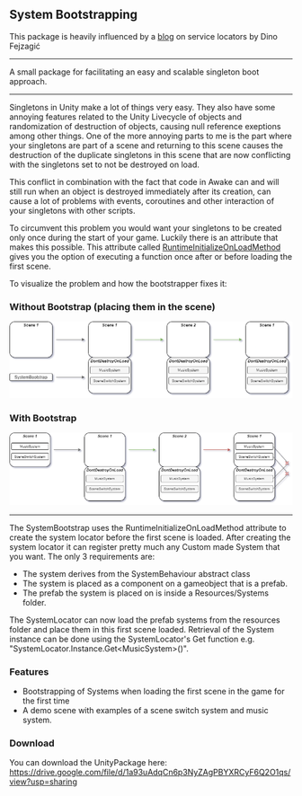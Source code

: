 ## System Bootstrapping

This package is heavily influenced by a [blog](https://medium.com/medialesson/simple-service-locator-for-your-unity-project-40e317aad307) on service locators by Dino Fejzagić

------------------------
A small package for facilitating an easy and scalable singleton boot approach.

-------------------------

Singletons in Unity make a lot of things very easy. They also have some annoying features related to the Unity Livecycle of objects and randomization of destruction of objects,
causing null reference exeptions among other things. One of the more annoying parts to me is the part where your singletons are part of a scene and returning to this scene
causes the destruction of the duplicate singletons in this scene that are now conflicting with the singletons set to not be destroyed on load.

This conflict in combination with the fact that code in Awake can and will still run when an object is destroyed immediately after its creation, can cause a lot of problems with
events, coroutines and other interaction of your singletons with other scripts.

To circumvent this problem you would want your singletons to be created only once during the start of your game. Luckily there is an attribute that makes this possible.
This attribute called [RuntimeInitializeOnLoadMethod](https://docs.unity3d.com/ScriptReference/RuntimeInitializeOnLoadMethodAttribute.html) gives you the option of 
executing a function once after or before loading the first scene.

To visualize the problem and how the bootstrapper fixes it:

### Without Bootstrap (placing them in the scene)
![Without Bootstrap](https://raw.githubusercontent.com/Bvanderwolf/bvanderwolf.github.io/master/ReadmeImages/WithBootstrap.png)

### With Bootstrap
![With Bootstrap](https://raw.githubusercontent.com/Bvanderwolf/bvanderwolf.github.io/master/ReadmeImages/WithoutBootstrap.png)

----------------------------
The SystemBootstrap uses the RuntimeInitializeOnLoadMethod attribute to create the system locator before the first scene is loaded. After creating the system locator
it can register pretty much any Custom made System that you want. The only 3 requirements are:

- The system derives from the SystemBehaviour abstract class
- The system is placed as a component on a gameobject that is a prefab.
- The prefab the system is placed on is inside a Resources/Systems folder. 

The SystemLocator can now load the prefab systems from the resources folder and place them in this first scene loaded.
Retrieval of the System instance can be done using the SystemLocator's Get function e.g. "SystemLocator.Instance.Get<​MusicSystem​>()".

### Features

- Bootstrapping of Systems when loading the first scene in the game for the first time
- A demo scene with examples of a scene switch system and music system.

### Download

You can download the UnityPackage here: https://drive.google.com/file/d/1a93uAdqCn6p3NyZAgPBYXRCyF6Q2O1qs/view?usp=sharing 
